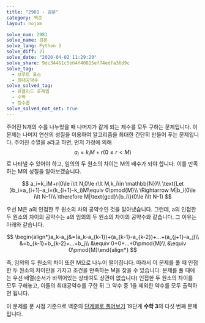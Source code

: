 ```yaml
---
title: "2981 - 검문"
category: 백준
layout: nojam

solve_num: 2981
solve_name: 검문
solve_lang: Python 3
solve_diff: 21
solve_date: "2020-04-02 11:29:29"
solve_share: 9dc34461c5b64f40815ef74edfa36d9c
solve_tag:
  - 브루트 포스
  - 최대공약수
solve_solved_tag:
  - 유클리드 호제법
  - 수학
  - 정수론
solve_solved_not_set: true
---
```


주어진 N개의 수를 나누었을 때 나머지가 같게 되는 제수를 모두 구하는 문제입니다. 이 문제는 나머지 연산의 성질을 이용하여 알고리즘을 최대한 간단히 만들어 푸는 문제입니다. 주어진 수열을 a라고 하면, 먼저 가정에 의해 $$a_i=k_iM+r(0\le r\lt M)$$로 나타낼 수 있어야 하고, 임의의 두 원소의 차이는 M의 배수가 되야 합니다. 이를 만족하는 M의 성질을 알아보겠습니다.

$$
a_i=k_iM+r(0\le i\lt N,0\le r\lt M,k_i\in \mathbb{N})\\
\text{Let }b_i=a_{i+1}-a_i=(k_{i+1}-k_i)M\equiv 0\pmod{M}\\
\Rightarrow M|b_i(0\le i\lt N-1)\\
\therefore M|\text{gcd}\{b_i\}(0\le i\lt N-1)
$$

우선 M은 a의 인접한 두 원소의 차의 공약수인 것을 알아냈습니다. 그런데, a의 인접한 두 원소의 차이의 공약수는 a의 임의의 두 원소의 차이의 공약수와 같습니다. 그 이유는 아래와 같습니다.

$$
\begin{align*}a_k-a_j&=(a_k-a_{k-1})+(a_{k-1}-a_{k-2})+...+(a_{j+1}-a_j)\\
&=b_{k-1}+b_{k-2}+...+b_j\\
&\equiv 0+0+...+0\pmod{M}\\
&\equiv 0\pmod{M}\end{align*}
$$

즉, 임의의 두 원소의 차이 또한 M으로 나누어 떨어집니다. 따라서 이 문제를 풀 때 인접한 두 원소의 차이만을 가지고 조건을 만족하는 M을 찾을 수 있습니다. 문제를 풀 때에는 우선 배열(순서가 바뀌어있는 상태여도 상관이 없습니다) 인접한 두 원소의 차이를 모두 구해놓고, 이들의 최대공약수를 구한 뒤 그 약수 중 1을 제외한 약수를 모두 출력하면 됩니다.

이 문제를 푼 시점 기준으로 백준의 [단계별로 풀어보기](http://noj.am/p/s) 19단계 **수학 3**의 다섯 번째 문제입니다.
